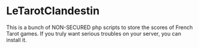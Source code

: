 LeTarotClandestin
=================

This is a bunch of NON-SECURED php scripts to store the scores of French Tarot games.
If you truly want serious troubles on your server, you can install it.
